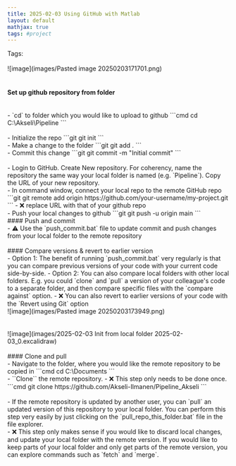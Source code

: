 ```yaml
---
title: 2025-02-03 Using GitHub with Matlab
layout: default 
mathjax: true
tags: #project
---
```

Tags:  
<br>
![image](images/Pasted image 20250203171701.png)
<br>
<br>
#### Set up github repository from folder
<br>
-  `cd` to folder which you would like to upload to github
```cmd
cd C:\Akseli\Pipeline
```
<br>
<br>
 - Initialize the repo
```git
git init
```
<br>
- Make a change to the folder
```git
git add .
```
<br>
- Commit this change
```git
git commit -m "Initial commit"
```
<br>
<br>
- Login to GitHub. Create New repository. For coherency, name the repository the same way your local folder is named (e.g. `Pipeline`). Copy the URL of your new repository.
<br>
- In command window, connect your local repo to the remote GitHub repo
```git
git remote add origin https://github.com/your-username/my-project.git
```
- ❌ replace URL with that of your github repo
<br>
- Push your local changes to github
```git
git push -u origin main
```
<br>
#### Push and commit
<br>
- ⚠️ Use the `push_commit.bat` file to update commit and push changes from your local folder to the remote repository
<br>
<br>
#### Compare versions & revert to earlier version
<br>
- Option 1: The benefit of running `push_commit.bat` very regularly is that you can compare previous versions of your code with your current code side-by-side.
- Option 2: You can also compare local folders with other local folders. E.g. you could `clone` and `pull` a version of your colleague's code to a separate folder, and then compare specific files with the `compare against` option.
- ❌ You can also revert to earlier versions of your code with the `Revert using Git` option
<br>
![image](images/Pasted image 20250203173949.png)
<br>
<br>
<br>
![image](images/2025-02-03 Init from local folder 2025-02-03_0.excalidraw)
<br>
<br>
#### Clone and pull
<br>
- Navigate to the folder, where you would like the remote repository to be copied in
```cmd
cd C:\Documents
```
<br>
- ``Clone`` the remote repository. 
- ❌ This step only needs to be done once.
```cmd
git clone https://github.com/Akseli-Ilmanen/Pipeline_Akseli
```
<br>
<br>
- If the remote repository is updated by another user, you can `pull` an updated version of this repository to your local folder. You can perform this step very easily by just clicking on the `pull_repo_this_folder.bat` file in the file explorer.
<br>
- ❌ This step only makes sense if you would like to discard local changes, and update your local folder with the remote version. If you would like to keep parts of your local folder and only get parts of the remote version, you can explore commands such as `fetch` and `merge`.
<br>
<br>
